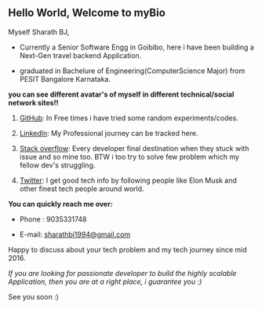 ## Hello World, Welcome to myBio

Myself Sharath BJ, 

  - Currently a Senior Software Engg in Goibibo, here i have been building a Next-Gen travel backend Application.

  - graduated in Bachelure of Engineering(ComputerScience Major) from PESIT Bangalore Karnataka.


**you can see different avatar's of myself in different technical/social network sites!!**

1. [GitHub](https://github.com/sharathbj): In Free times i have tried some random experiments/codes. 

2. [LinkedIn](https://www.linkedin.com/in/sharathbjgowda/): My Professional journey can be tracked here. 

3. [Stack overflow](https://stackoverflow.com/users/5261216/sharath-bj): Every developer final destination when they stuck with issue and so mine too. BTW i too try to solve few problem which my fellow dev's struggling. 

4. [Twitter](https://twitter.com/sharathbjgowda): I get good tech info by following people like Elon Musk and other finest tech people around world. 


**You can quickly reach me over:**

- Phone : 9035331748

- E-mail: sharathbj1994@gmail.com

Happy to discuss about your tech problem and my tech journey since mid 2016.

_If you are looking for passionate developer to build the highly scalable Application, then you are at a right place, i guarantee you :)_

See you soon :)
